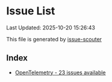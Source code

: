 # Issue List

Last Updated: 2025-10-20 15:26:43

This file is generated by [issue-scouter](https://github.com/ymtdzzz/issue-scouter)

## Index

- [OpenTelemetry - 23 issues available](./issues/OpenTelemetry.md)

